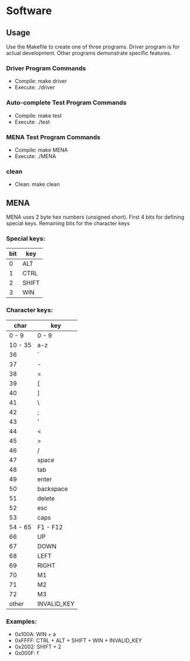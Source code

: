 # Software

## Usage

Use the Makefile to create one of three programs. Driver program is for actual development. Other
programs demonstrate specific features.

### Driver Program Commands
- Compile: make driver
- Execute: ./driver

### Auto-complete Test Program Commands
- Compile: make test
- Execute: ./test

### MENA Test Program Commands
- Compile: make MENA
- Execute: ./MENA

### clean
- Clean: make clean

## MENA

MENA uses 2 byte hex numbers (unsigned short). First 4 bits for defining special keys. Remaining
bits for the character keys

### Special keys:
| bit | key   |
|-----|-------|
| 0   | ALT   |
| 1   | CTRL  |
| 2   | SHIFT |
| 3   | WIN   |

### Character keys:
| char    | key         |
|---------|-------------|
| 0 - 9   | 0 - 9       |
| 10 - 35 | a-z         |
| 36      | `           |
| 37      | -           |
| 38      | =           |
| 39      | [           |
| 40      | ]           |
| 41      | \           |
| 42      | ;           |
| 43      | '           |
| 44      | <           |
| 45      | >           |
| 46      | /           |
| 47      | space       |
| 48      | tab         |
| 49      | enter       |
| 50      | backspace   |
| 51      | delete      |
| 52      | esc         |
| 53      | caps        |
| 54 - 65 |F1 - F12     |
| 66      | UP          |
| 67      | DOWN        |
| 68      | LEFT        |
| 69      | RIGHT       |
| 70      | M1          |
| 71      | M2          |
| 72      | M3          |
| other   | INVALID_KEY |

### Examples:
- 0x100A: WIN + a
- 0xFFFF: CTRL + ALT + SHIFT + WIN + INVALID_KEY
- 0x2002: SHIFT + 2
- 0x000F: f